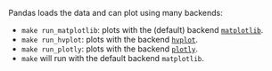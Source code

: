 Pandas loads the data and can plot using many backends:

- `make run_matplotlib`:
  plots with the (default) backend [`matplotlib`](https://pandas.pydata.org/pandas-docs/stable/user_guide/visualization.html).
- `make run_hvplot`:
  plots with the backend [`hvplot`](https://hvplot.holoviz.org/user_guide/Pandas_API.html).
- `make run_plotly`:
  plots with the backend [`plotly`](https://plotly.com/python/pandas-backend/).
- `make` will run with the default backend `matplotlib`.
